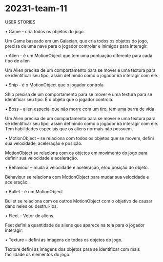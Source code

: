 ﻿# 20231-team-11
USER STORIES

•	Game – cria todos os objetos do jogo.

Um Game baseado em um Galaxian, que cria todos os objetos do jogo, precisa de uma nave para o jogador controlar e inimigos para interagir.

•	Alien – é um MotionObject que tem uma pontuação diferente para cada tipo de alien

Um Alien precisa de um comportamento para se mover e uma textura para se identificar seu tipo, assim definindo como o jogador irá interagir com ele.

•	Ship - é o MotionObject que o jogador controla

Ship precisa de um comportamento para se mover e uma textura para se identificar seu tipo. É o objeto que o jogador controla.

•	Boss – alien especial que não morre com um tiro, tem uma barra de vida

Um Alien precisa de um comportamento para se mover e uma textura para se identificar seu tipo, assim definindo como o jogador irá interagir com ele. Tem habilidades especiais que os aliens normais não possuem.

•	MotionObject – se relaciona com todos os objetos que se movem, defini sua velocidade, aceleração e posição.

MotionObject se relaciona com os objetos em movimento do jogo para definir sua velocidade e aceleração.

•	Behaviour – muda a velocidade e aceleração, e/ou posição do objeto.

Behaviour se relaciona com MotionObject para mudar sua velocidade e aceleração.

•	Bullet - é um MotionObject

Bullet se relaciona com os outros MotionObject com o objetivo de causar dano neles ou destrui-los.

•	Fleet – Vetor de aliens.

Feet defini a quantidade de aliens que aparece na tela para o jogador interagir.

•	Texture – defini as imagens de todos os objetos do jogo.

Texture defini as imagens dos objetos para se identificar com mais facilidade os elementos do jogo.
